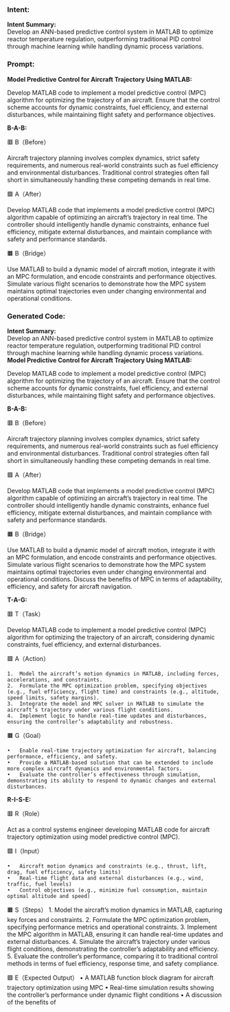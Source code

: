 ### Intent:
**Intent Summary:**  
Develop an ANN-based predictive control system in MATLAB to optimize reactor temperature regulation, outperforming traditional PID control through machine learning while handling dynamic process variations.

### Prompt:
**Model Predictive Control for Aircraft Trajectory Using MATLAB:**

Develop MATLAB code to implement a model predictive control (MPC) algorithm for optimizing the trajectory of an aircraft. Ensure that the control scheme accounts for dynamic constraints, fuel efficiency, and external disturbances, while maintaining flight safety and performance objectives.

**B-A-B:**

🟥 B（Before）

Aircraft trajectory planning involves complex dynamics, strict safety requirements, and numerous real-world constraints such as fuel efficiency and environmental disturbances. Traditional control strategies often fall short in simultaneously handling these competing demands in real time.

🟩 A（After）

Develop MATLAB code that implements a model predictive control (MPC) algorithm capable of optimizing an aircraft’s trajectory in real time. The controller should intelligently handle dynamic constraints, enhance fuel efficiency, mitigate external disturbances, and maintain compliance with safety and performance standards.

🟧 B（Bridge）

Use MATLAB to build a dynamic model of aircraft motion, integrate it with an MPC formulation, and encode constraints and performance objectives. Simulate various flight scenarios to demonstrate how the MPC system maintains optimal trajectories even under changing environmental and operational conditions.

### Generated Code:
**Intent Summary:**  
Develop an ANN-based predictive control system in MATLAB to optimize reactor temperature regulation, outperforming traditional PID control through machine learning while handling dynamic process variations.
**Model Predictive Control for Aircraft Trajectory Using MATLAB:**

Develop MATLAB code to implement a model predictive control (MPC) algorithm for optimizing the trajectory of an aircraft. Ensure that the control scheme accounts for dynamic constraints, fuel efficiency, and external disturbances, while maintaining flight safety and performance objectives.

**B-A-B:**

🟥 B（Before）

Aircraft trajectory planning involves complex dynamics, strict safety requirements, and numerous real-world constraints such as fuel efficiency and environmental disturbances. Traditional control strategies often fall short in simultaneously handling these competing demands in real time.

🟩 A（After）

Develop MATLAB code that implements a model predictive control (MPC) algorithm capable of optimizing an aircraft’s trajectory in real time. The controller should intelligently handle dynamic constraints, enhance fuel efficiency, mitigate external disturbances, and maintain compliance with safety and performance standards.

🟧 B（Bridge）

Use MATLAB to build a dynamic model of aircraft motion, integrate it with an MPC formulation, and encode constraints and performance objectives. Simulate various flight scenarios to demonstrate how the MPC system maintains optimal trajectories even under changing environmental and operational conditions. Discuss the benefits of MPC in terms of adaptability, efficiency, and safety for aircraft navigation.

**T-A-G:**

🟥 T（Task）

Develop MATLAB code to implement a model predictive control (MPC) algorithm for optimizing the trajectory of an aircraft, considering dynamic constraints, fuel efficiency, and external disturbances.

🟩 A（Action）

	1.	Model the aircraft’s motion dynamics in MATLAB, including forces, accelerations, and constraints.
	2.	Formulate the MPC optimization problem, specifying objectives (e.g., fuel efficiency, flight time) and constraints (e.g., altitude, speed limits, safety margins).
	3.	Integrate the model and MPC solver in MATLAB to simulate the aircraft’s trajectory under various flight conditions.
	4.	Implement logic to handle real-time updates and disturbances, ensuring the controller’s adaptability and robustness.

🟧 G（Goal）

	•	Enable real-time trajectory optimization for aircraft, balancing performance, efficiency, and safety.
	•	Provide a MATLAB-based solution that can be extended to include more complex aircraft dynamics and environmental factors.
	•	Evaluate the controller’s effectiveness through simulation, demonstrating its ability to respond to dynamic changes and external disturbances.

**R-I-S-E:**

🟥 R（Role）

Act as a control systems engineer developing MATLAB code for aircraft trajectory optimization using model predictive control (MPC).

🟩 I（Input）

	•	Aircraft motion dynamics and constraints (e.g., thrust, lift, drag, fuel efficiency, safety limits)
	•	Real-time flight data and external disturbances (e.g., wind, traffic, fuel levels)
	•	Control objectives (e.g., minimize fuel consumption, maintain optimal altitude and speed)

🟧 S（Steps）
	1.	Model the aircraft’s motion dynamics in MATLAB, capturing key forces and constraints.
	2.	Formulate the MPC optimization problem, specifying performance metrics and operational constraints.
	3.	Implement the MPC algorithm in MATLAB, ensuring it can handle real-time updates and external disturbances.
	4.	Simulate the aircraft’s trajectory under various flight conditions, demonstrating the controller’s adaptability and efficiency.
	5.	Evaluate the controller’s performance, comparing it to traditional control methods in terms of fuel efficiency, response time, and safety compliance.

🟩 E（Expected Output）
	•	A MATLAB function block diagram for aircraft trajectory optimization using MPC
	•	Real-time simulation results showing the controller’s performance under dynamic flight conditions
	•	A discussion of the benefits of

